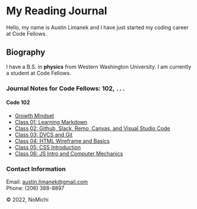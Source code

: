 # My Reading Journal

Hello, my name is Austin Limanek and I have just started my coding career at Code Fellows.

## Biography

I have a B.S. in **physics** from Western Washington University. I am currently a student at Code Fellows.

### Journal Notes for Code Fellows: 102, `...`

#### Code 102

- [Growth Mindset](growth.md)
- [Class 01: Learning Markdown](class01.md)
- [Class 02: Github, Slack, Remo, Canvas, and Visual Studio Code](class02.md)
- [Class 03: DVCS and Git](class03.md)
- [Class 04: HTML Wireframe and Basics](class04.md)
- [Class 05: CSS Introduction](class05.md)
- [Class 06: JS Intro and Computer Mechanics](class06.md)

### Contact Information

Email: austin.limanek@gmail.com  
Phone: (206) 388-8897

&copy; 2022, NoMichi
